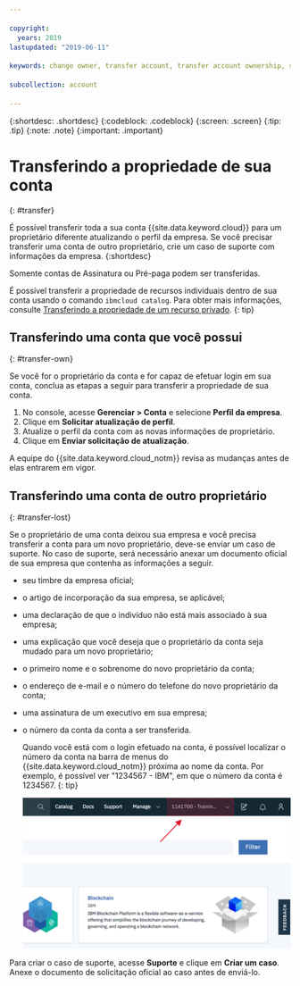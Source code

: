 ```yaml
---

copyright:
  years: 2019
lastupdated: "2019-06-11"

keywords: change owner, transfer account, transfer account ownership, switch owner

subcollection: account

---
```


{:shortdesc: .shortdesc}
{:codeblock: .codeblock}
{:screen: .screen}
{:tip: .tip}
{:note: .note}
{:important: .important}

# Transferindo a propriedade de sua conta
{: #transfer}

É possível transferir toda a sua conta {{site.data.keyword.cloud}} para um proprietário diferente atualizando o perfil da empresa. Se você precisar transferir uma conta de outro proprietário, crie um caso de suporte com informações da empresa.
{:shortdesc}

Somente contas de Assinatura ou Pré-paga podem ser transferidas.

É possível transferir a propriedade de recursos individuais dentro de sua conta usando o comando `ibmcloud catalog`. Para obter mais informações, consulte [Transferindo a propriedade de um recurso privado](/docs/account?topic=account-include#owners).
{: tip}

## Transferindo uma conta que você possui
{: #transfer-own}

Se você for o proprietário da conta e for capaz de efetuar login em sua conta, conclua as etapas a seguir para transferir a propriedade de sua conta.

1. No console, acesse **Gerenciar > Conta** e selecione **Perfil da empresa**.
1. Clique em **Solicitar atualização de perfil**.
1. Atualize o perfil da conta com as novas informações de proprietário.
1. Clique em **Enviar solicitação de atualização**.

A equipe do {{site.data.keyword.cloud_notm}} revisa as mudanças antes de elas entrarem em vigor.

## Transferindo uma conta de outro proprietário
{: #transfer-lost}

Se o proprietário de uma conta deixou sua empresa e você precisa transferir a conta para um novo proprietário, deve-se enviar um caso de suporte. No caso de suporte, será necessário anexar um documento oficial de sua empresa que contenha as informações a seguir.
- seu timbre da empresa oficial;
- o artigo de incorporação da sua empresa, se aplicável;
- uma declaração de que o indivíduo não está mais associado à sua empresa;
- uma explicação que você deseja que o proprietário da conta seja mudado para um novo proprietário;
- o primeiro nome e o sobrenome do novo proprietário da conta;
- o endereço de e-mail e o número do telefone do novo proprietário da conta;
- uma assinatura de um executivo em sua empresa;
- o número da conta da conta a ser transferida.

   Quando você está com o login efetuado na conta, é possível localizar o número da conta na barra de menus do {{site.data.keyword.cloud_notm}} próxima ao nome da conta. Por exemplo, é possível ver "1234567 - IBM", em que o número da conta é 1234567.
   {: tip}

   ![Uma captura de tela do seletor de conta na barra de menus do console. O seletor de conta exibe o nome da conta e o número da conta, e você seleciona a conta atual para exibir uma lista das outras contas que você pode acessar.](images/account-faq.svg "O seletor de conta exibe o nome da conta e o número da conta, e você seleciona a conta atual para exibir uma lista das outras contas que você pode acessar.")

Para criar o caso de suporte, acesse **Suporte** e clique em **Criar um caso**. Anexe o documento de solicitação oficial ao caso antes de enviá-lo.
